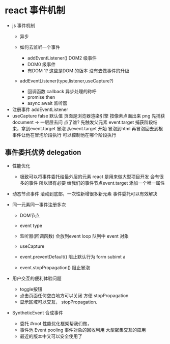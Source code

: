 # react 事件机制
- js 事件机制
    - 异步
    - 如何去监听一个事件
       - addEventListener() DOM2 级事件
       - DOM0 级事件
       <a onClick="domSomething()"></a>
       - 有DOM 1?  这些是DOM 的版本 没有去做事件的升级

    - addEventListener(type,listener,useCapture?)
       - 回调函数 callback 异步处理的称呼 
       - promise then 
       - async await 
       监听器 
- 注册事件  addEventListener
- useCapture false 默认值
   页面是浏览器渲染引擎 按像素点画出来 png 
   先捕获 document -> 一层层去问
      点了谁?
      先触发父元素 
   event.target 
       捕获阶段结束，拿到event.target 
   冒泡
       从event.target 开始 冒泡到html  再冒泡回去到根
       事件让他在冒泡阶段执行
       可以控制他在哪个阶段执行

## 事件委托优势 delegation 
- 性能优化
   - 极致可以将事件委托给最外层的元素
   react 是用来做大型项目开发 会有很多的事件 所以很有必要
   给我们的事件节点event.target 添加一个唯一属性 
- 动态节点事件 
   滚动到底部，一次性新增很多新元素 
   事件委托可以有效解决
- 同一元素同一事件注册多次
    - DOM节点
    - event type
    - 监听器(回调函数)  会放到event loop 队列中
       event 对象  
    - useCapture 

    - event.preventDefault() 阻止默认行为
       form subimt
       a 
    - event.stopPropagation() 阻止冒泡

- 用户交互的便利体验问题
   - toggle按钮
   - 点击页面任何空白地方可以关闭  方便 stopPropagation
   - 显示区域可以交互， stopPropagation.    

- SyntheticEvent 合成事件
     - 委托 #root
         性能优化框架帮我们做，
     - 事件池  Event pooling
         事件对象的回收利用
         大型密集交互的应用
     - 最近的版本中又可以安全使用了


  
